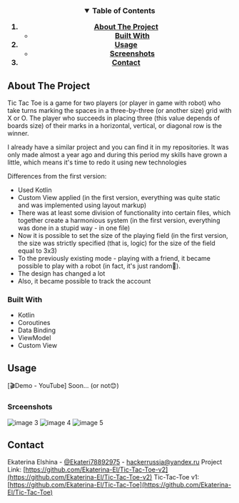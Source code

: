 

<!-- PROJECT LOGO -->
<p>
  <h3 align="center"⭕Tic Tac Toe v2❌</h3>
</p>



<!-- TABLE OF CONTENTS -->
<details open="open">
  <summary>Table of Contents</summary>
  <ol>
    <li>
      <a href="#about-the-project">About The Project</a>
      <ul>
        <li><a href="#built-with">Built With</a></li>
      </ul>
    </li>
    <li>
      <a href="#usage">Usage</a>
      <ul>
        <li><a href="#srceenshots">Screenshots</a></li>
      </ul>
    </li>
    <li><a href="#contact">Contact</a></li>
  </ol>
</details>



<!-- ABOUT THE PROJECT -->
## About The Project

Tic Tac Toe is a game for two players (or player in game with robot) who take turns marking the spaces in a three-by-three (or another size) grid with X or O.
The player who succeeds in placing three (this value depends of boards size) of their marks in a horizontal, vertical, or diagonal row is the winner.

I already have a similar project and you can find it in my repositories. It was only made almost a year ago and during this period my skills have grown a little, which means it's time to redo it using new technologies

Differences from the first version:
- Used Kotlin
- Custom View applied (in the first version, everything was quite static and was implemented using layout markup)
- There was at least some division of functionality into certain files, which together create a harmonious system (in the first version, everything was done in a stupid way - in one file)
- Now it is possible to set the size of the playing field (in the first version, the size was strictly specified (that is, logic) for the size of the field equal to 3x3)
- To the previously existing mode - playing with a friend, it became possible to play with a robot (in fact, it's just random🤪).
- The design has changed a lot
- Also, it became possible to track the account


### Built With

* Kotlin
* Coroutines
* Data Binding
* ViewModel
* Custom View


<!-- USAGE EXAMPLES -->
## Usage

[🎬Demo - YouTube] Soon... (or not😊)

### Srceenshots
![image 3](https://user-images.githubusercontent.com/55324828/123393867-f6b94300-d5b7-11eb-9c78-a8dd248ab8d2.png) ![image 4](https://user-images.githubusercontent.com/55324828/123393875-f91b9d00-d5b7-11eb-9597-7a292b083a49.png) ![image 5](https://user-images.githubusercontent.com/55324828/123393879-fa4cca00-d5b7-11eb-9ee4-a2d59e35e647.png)


<!-- CONTACT -->
## Contact
Ekaterina Elshina - [@Ekateri78892975](https://twitter.com/Ekateri78892975) - hackerrussia@yandex.ru
Project Link: [https://github.com/Ekaterina-El/Tic-Tac-Toe-v2](https://github.com/Ekaterina-El/Tic-Tac-Toe-v2)
Tic-Tac-Toe v1: [https://github.com/Ekaterina-El/Tic-Tac-Toe](https://github.com/Ekaterina-El/Tic-Tac-Toe)

